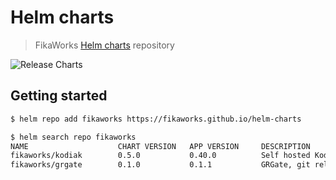 Helm charts
===========

> FikaWorks [Helm charts](https://helm.sh) repository

![Release Charts](https://github.com/FikaWorks/helm-charts/workflows/Release%20Charts/badge.svg)

## Getting started

```bash
$ helm repo add fikaworks https://fikaworks.github.io/helm-charts

$ helm search repo fikaworks
NAME                    CHART VERSION   APP VERSION     DESCRIPTION
fikaworks/kodiak        0.5.0           0.40.0          Self hosted Kodiak
fikaworks/grgate        0.1.0           0.1.1           GRGate, git release gate utility
```
